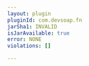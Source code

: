 ```yaml
---
layout: plugin
pluginId: com.devsoap.fn
jarSha1: INVALID
isJarAvailable: true
error: NONE
violations: []

---
```


